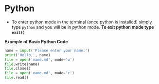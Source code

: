 # Python

- To enter python mode in the terminal (once python is installed) simply type `python` and you will be in python mode. **To exit python mode type `exit()`**

**Example of Basic Python Code**

```python
name = input('Please enter your name:')
print('Hello,', name)
file = open('name.md', mode='w')
file.write(name)
file.close()
file = open('name.md', mode='r')
file.read()
```


